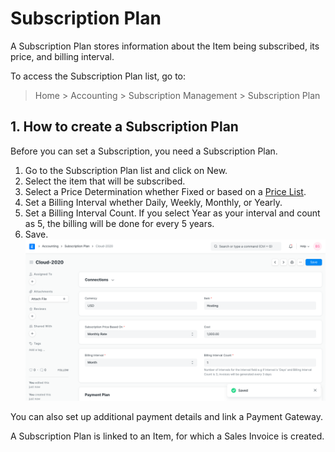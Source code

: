 
# Subscription Plan


A Subscription Plan stores information about the Item being subscribed, its price, and billing interval.


To access the Subscription Plan list, go to:



> 
> Home > Accounting > Subscription Management > Subscription Plan
> 
> 
> 


## 1. How to create a Subscription Plan


Before you can set a Subscription, you need a Subscription Plan.


1. Go to the Subscription Plan list and click on New.
2. Select the item that will be subscribed.
3. Select a Price Determination whether Fixed or based on a [Price List](/docs/v13/user/manual/en/stock/price-lists).
4. Set a Billing Interval whether Daily, Weekly, Monthly, or Yearly.
5. Set a Billing Interval Count. If you select Year as your interval and count as 5, the billing will be done for every 5 years.
6. Save.
![Subscription Plan](/files/subscription-plan.png)


You can also set up additional payment details and link a Payment Gateway.


A Subscription Plan is linked to an Item, for which a Sales Invoice is created.


